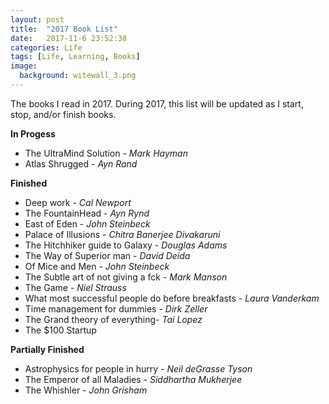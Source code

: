 ```yaml
---
layout: post
title:  "2017 Book List"
date:   2017-11-6 23:52:38
categories: Life
tags: [Life, Learning, Books]
image:
  background: witewall_3.png
---
```

The books I read in 2017. During 2017, this list will be updated as I start, stop, and/or finish books.

**In Progess**
- The UltraMind Solution - _Mark Hayman_
- Atlas Shrugged - _Ayn Rand_


**Finished**

- Deep work - _Cal Newport_
- The FountainHead - _Ayn Rynd_
- East of Eden - _John Steinbeck_
- Palace of Illusions - _Chitra Banerjee Divakaruni_
- The Hitchhiker guide to Galaxy - _Douglas Adams_
- The Way of Superior man - _David Deida_
- Of Mice and Men - _John Steinbeck_
- The Subtle art of not giving a fck - _Mark Manson_
- The Game - _Niel Strauss_
- What most successful people do before breakfasts - _Laura Vanderkam_
- Time management for dummies - _Dirk Zeller_
- The Grand theory of everything- _Tai Lopez_
- The $100 Startup


**Partially Finished** 
- Astrophysics for people in hurry - _Neil deGrasse Tyson_
- The Emperor of all Maladies - _Siddhartha Mukherjee_
- The Whishler - _John Grisham_



